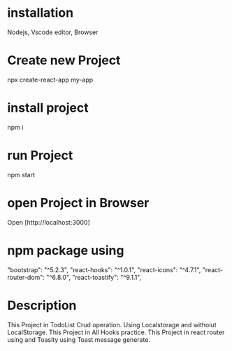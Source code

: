# installation
Nodejs, Vscode editor, Browser
# Create new Project
npx create-react-app my-app
# install project
npm i
# run Project
npm start
# open Project in Browser
Open [http://localhost:3000]
# npm package using
"bootstrap": "^5.2.3",
"react-hooks": "^1.0.1",
"react-icons": "^4.7.1",
"react-router-dom": "^6.8.0",
"react-toastify": "^9.1.1",
# Description 
This Project in TodoList Crud operation. Using Localstorage and withoiut LocalStorage. This Project in All Hooks practice. This Project in react router using and Toasity using Toast message generate.
